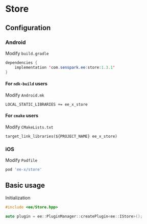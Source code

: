 # Store
## Configuration
### Android
Modify `build.gradle`
```java
dependencies {
    implementation 'com.senspark.ee:store:1.3.1'
}
```

#### For `ndk-build` users
Modify `Android.mk`
```
LOCAL_STATIC_LIBRARIES += ee_x_store
```

#### For `cmake` users
Modify `CMakeLists.txt`
```
target_link_libraries(${PROJECT_NAME} ee_x_store)
```

### iOS
Modify `Podfile`
```ruby
pod 'ee-x/store'
```

## Basic usage
Initialization
```cpp
#include <ee/Store.hpp>

auto plugin = ee::PluginManager::createPlugin<ee::IStore>();
```